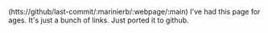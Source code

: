 (htts://github/last-commit/:marinierb/:webpage/:main)
I've had this page for ages. It's just a bunch of links.
Just ported it to github.